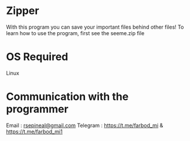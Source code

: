 # Zipper
With this program you can save your important files behind other files!
To learn how to use the program, first see the seeme.zip file

# OS Required
Linux

# Communication with the programmer
Email : rsepineal@gmail.com
Telegram : https://t.me/farbod_mi & https://t.me/farbod_mi1
